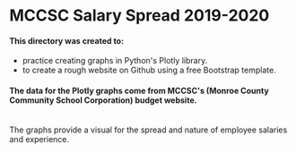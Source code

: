 # MCCSC Salary Spread 2019-2020 


#### This directory was created to:
* practice creating graphs in Python's Plotly library.
* to create a rough website on Github using a free Bootstrap template.

#### The data for the Plotly graphs come from MCCSC's (Monroe County Community School Corporation) budget website.<br> </br>
The graphs provide a visual for the spread and nature of employee salaries and experience. 
